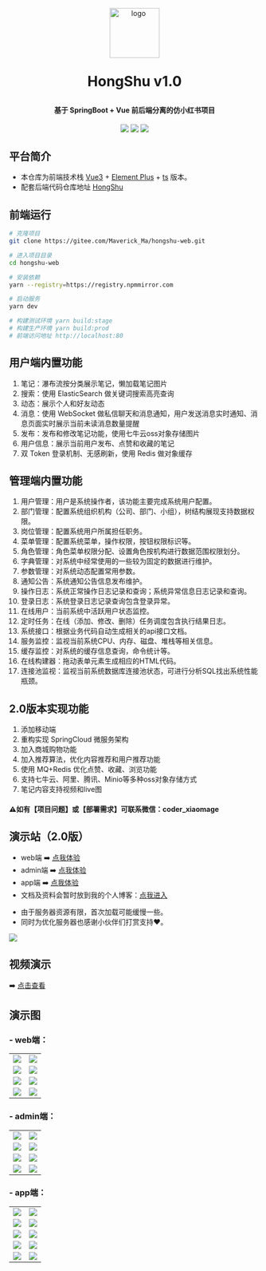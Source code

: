 <p align="center">
 <img alt="logo" src="https://image.mayongjian.cn/2024/07/03/1de3ee08e0a34ab6bf9a163d380fb596.png" style="width: 100px">
</p>
<h1 align="center" style="margin: 30px 0 30px; font-weight: bold;">HongShu v1.0</h1>
<h4 align="center">基于 SpringBoot + Vue 前后端分离的仿小红书项目</h4>
<p align="center">
	<a href="https://gitee.com/Maverick_Ma/hongshu-web/stargazers">
    <img src="https://gitee.com/Maverick_Ma/hongshu-web/badge/star.svg?theme=dark"></a>
	<a href="https://gitee.com/Maverick_Ma/hongshu-web">
    <img src="https://img.shields.io/badge/HongShu-v1.0-brightgreen.svg"></a>
	<a href="https://gitee.com/Maverick_Ma/hongshu-web/blob/master/LICENSE">
    <img src="https://img.shields.io/github/license/mashape/apistatus.svg"></a>
</p>

## 平台简介
* 本仓库为前端技术栈 [Vue3](https://v3.cn.vuejs.org) + [Element Plus](https://element-plus.org/zh-CN) + [ts](https://www.tslang.cn) 版本。
* 配套后端代码仓库地址 [HongShu](https://gitee.com/Maverick_Ma/hongshu.git)

## 前端运行
```bash
# 克隆项目
git clone https://gitee.com/Maverick_Ma/hongshu-web.git

# 进入项目目录
cd hongshu-web

# 安装依赖
yarn --registry=https://registry.npmmirror.com

# 启动服务
yarn dev

# 构建测试环境 yarn build:stage
# 构建生产环境 yarn build:prod
# 前端访问地址 http://localhost:80
```

## 用户端内置功能
1. 笔记：瀑布流按分类展示笔记，懒加载笔记图片
2. 搜索：使用 ElasticSearch 做关键词搜索高亮查询
3. 动态：展示个人和好友动态
4. 消息：使用 WebSocket 做私信聊天和消息通知，用户发送消息实时通知、消息页面实时展示当前未读消息数量提醒
5. 发布：发布和修改笔记功能，使用七牛云oss对象存储图片
6. 用户信息：展示当前用户发布、点赞和收藏的笔记
7. 双 Token 登录机制、无感刷新，使用 Redis 做对象缓存

## 管理端内置功能
1. 用户管理：用户是系统操作者，该功能主要完成系统用户配置。
2. 部门管理：配置系统组织机构（公司、部门、小组），树结构展现支持数据权限。
3. 岗位管理：配置系统用户所属担任职务。
4. 菜单管理：配置系统菜单，操作权限，按钮权限标识等。
5. 角色管理：角色菜单权限分配、设置角色按机构进行数据范围权限划分。
6. 字典管理：对系统中经常使用的一些较为固定的数据进行维护。
7. 参数管理：对系统动态配置常用参数。
8. 通知公告：系统通知公告信息发布维护。
9. 操作日志：系统正常操作日志记录和查询；系统异常信息日志记录和查询。
10. 登录日志：系统登录日志记录查询包含登录异常。
11. 在线用户：当前系统中活跃用户状态监控。
12. 定时任务：在线（添加、修改、删除）任务调度包含执行结果日志。
13. 系统接口：根据业务代码自动生成相关的api接口文档。
14. 服务监控：监视当前系统CPU、内存、磁盘、堆栈等相关信息。
15. 缓存监控：对系统的缓存信息查询，命令统计等。
16. 在线构建器：拖动表单元素生成相应的HTML代码。
17. 连接池监视：监视当前系统数据库连接池状态，可进行分析SQL找出系统性能瓶颈。

## 2.0版本实现功能
1. 添加移动端
2. 重构实现 SpringCloud 微服务架构
3. 加入商城购物功能
4. 加入推荐算法，优化内容推荐和用户推荐功能
5. 使用 MQ+Redis 优化点赞、收藏、浏览功能
6. 支持七牛云、阿里、腾讯、Minio等多种oss对象存储方式
7. 笔记内容支持视频和live图

#### ⚠️如有【项目问题】或【部署需求】可联系微信：coder_xiaomage

## 演示站（2.0版）
- web端 ➡️ [点我体验](http://47.95.205.22)
- admin端 ➡️ [点我体验](http://47.95.205.22/admin/)
- app端 ➡️ [点我体验](http://47.95.205.22/app/)
- 文档及资料会暂时放到我的个人博客：[点我进入](https://mayongjian.cn)
* 由于服务器资源有限，首次加载可能缓慢一些。
* 同时为优化服务器也感谢小伙伴们打赏支持❤️。
<img src="src/assets/images/reward.png" style="width: 50px heihgt: 50px"/>

## 视频演示
➡️ [点击查看](https://www.bilibili.com/video/BV1QP8dekEGq/?spm_id_from=333.999.list.card_archive.click&vd_source=ec9224821314432ac6e12dc7d500d74b)


## 演示图
### - web端：
<table>
    <tr>
        <td><img src="src/assets/images/web/web-login.png"/></td>
        <td><img src="src/assets/images/web/web-dashboard.png"/></td>
    </tr>
    <tr>
        <td><img src="src/assets/images/web/web-search.png"/></td>
        <td><img src="src/assets/images/web/web-trends.png"/></td>
    </tr>
    <tr>
        <td><img src="src/assets/images/web/web-message.png"/></td>
        <td><img src="src/assets/images/web/web-follow.png"/></td>
    </tr>
	<tr>
        <td><img src="src/assets/images/web/web-publish.png"/></td>
        <td><img src="src/assets/images/web/web-user.png"/></td>
    </tr>
</table>

### - admin端：
<table>	 
    <tr>
        <td><img src="src/assets/images/admin/admin-login.png"/></td>
        <td><img src="src/assets/images/admin/admin-data.png"/></td>
    </tr>
	<tr>
        <td><img src="src/assets/images/admin/admin-category.png"/></td>
        <td><img src="src/assets/images/admin/admin-member.png"/></td>
    </tr>
	<tr>
        <td><img src="src/assets/images/admin/admin-note.png"/></td>
        <td><img src="src/assets/images/admin/admin-album.png"/></td>
    </tr>
    <tr>
        <td><img src="src/assets/images/admin/admin-comment.png"/></td>
        <td><img src="src/assets/images/admin/admin-log.png"/></td>
    </tr>
</table>

### - app端：
<table>	 
    <tr>
        <td><img src="src/assets/images/app/app-login.png"/></td>
        <td><img src="src/assets/images/app/app-index.png"/></td>
    </tr>
	<tr>
        <td><img src="src/assets/images/app/app-trend.png"/></td>
        <td><img src="src/assets/images/app/app-message.png"/></td>
    </tr>
	<tr>
        <td><img src="src/assets/images/app/app-user.png"/></td>
        <td><img src="src/assets/images/app/app-follow.png"/></td>
    </tr>
    <tr>
        <td><img src="src/assets/images/app/app-hot.png"/></td>
        <td><img src="src/assets/images/app/app-main.png"/></td>
    </tr>
    <tr>
        <td><img src="src/assets/images/app/app-search.png"/></td>
        <td><img src="src/assets/images/app/app-push.png"/></td>
    </tr>
</table>

